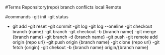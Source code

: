 #Terms
Reponsitory(repo)
branch
conflicts
local
Remote

#commands
-git init
-git status
- git add
-git reset
-git commit 
-git log
-git log --oneline
-git checkout branch {name}
-git branch
-git checkout -b {branch name}
-git merge {branch name}
-git branch -d {branch name}
-git push
-git remote add origin {repo url}
-git push origin {branch name}
-git clone {repo url}
-git fetch {origin}
-git chekout -b {branch name} origin/{branch name}